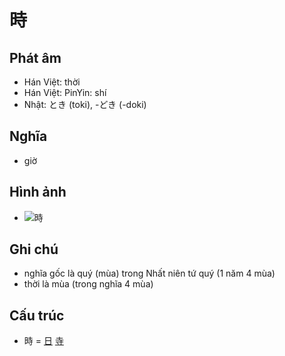 # 時

## Phát âm
* Hán Việt: thời
* Hán Việt: PinYin: shí
* Nhật: とき (toki), -どき (-doki)

## Nghĩa
* giờ

## Hình ảnh
* ![時](../img/時.png)

## Ghi chú
* nghĩa gốc là quý (mùa) trong Nhất niên tứ quý (1 năm 4 mùa)
* thời là mùa (trong nghĩa 4 mùa)

## Cấu trúc
* 時 = [日](日.md) [寺](寺.md)

<script>window.HANZI_FIELD='時';</script>